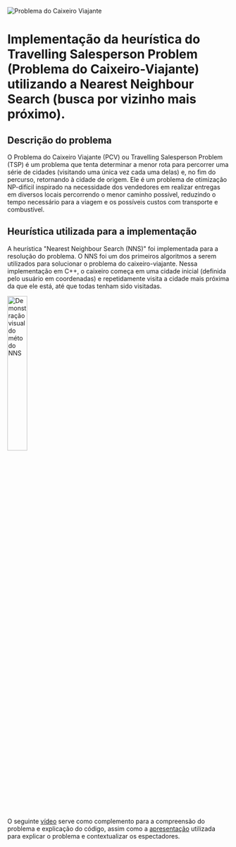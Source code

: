 ![Problema do Caixeiro Viajante](https://i.ibb.co/FB9kQnV/TSP.png)
# Implementação da heurística do Travelling Salesperson Problem (Problema do Caixeiro-Viajante) utilizando a Nearest Neighbour Search (busca por vizinho mais próximo).
## Descrição do problema
O Problema do Caixeiro Viajante (PCV) ou Travelling Salesperson Problem (TSP) é um problema que tenta determinar a menor rota para percorrer uma série de cidades (visitando uma única vez cada uma delas) e, no fim do percurso, retornando à cidade de origem. Ele é um problema de otimização NP-difícil inspirado na necessidade dos vendedores em realizar entregas em diversos locais percorrendo o menor caminho possível, reduzindo o tempo necessário para a viagem e os possíveis custos com transporte e combustível.

## Heurística utilizada para a implementação
A heurística "Nearest Neighbour Search (NNS)" foi implementada para a resolução do problema. O NNS foi um dos primeiros algoritmos a serem utilizados para solucionar o problema do caixeiro-viajante. Nessa implementação em C++, o caixeiro começa em uma cidade inicial (definida pelo usuário em coordenadas) e repetidamente visita a cidade mais próxima da que ele está, até que todas tenham sido visitadas.

<img src="https://i.ibb.co/86DgXXK/teste.png" alt="Demonstração visual do método NNS" width="30%" height="30%">

O seguinte [vídeo](https://drive.google.com/file/d/1sOhWwb7xeDqj9GmE5KjLyvA0wXom7dG-/view?usp=sharing) serve como complemento para a compreensão do problema e explicação do código, assim como a [apresentação](https://drive.google.com/file/d/1e8lsV4VAXPhKJ0PpjkJAz7MHwk3VVM71/view?usp=sharing) utilizada para explicar o problema e contextualizar os espectadores.
